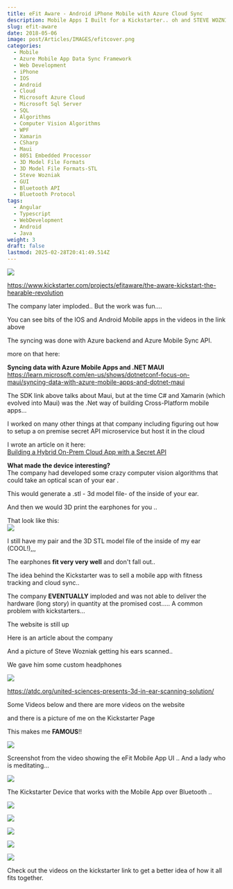 ```yaml
---
title: eFit Aware - Android iPhone Mobile with Azure Cloud Sync
description: Mobile Apps I Built for a Kickstarter.. oh and STEVE WOZNIAK... ?!?!?!
slug: efit-aware
date: 2018-05-06
image: post/Articles/IMAGES/efitcover.png
categories:
  - Mobile
  - Azure Mobile App Data Sync Framework
  - Web Development
  - iPhone
  - IOS
  - Android
  - Cloud
  - Microsoft Azure Cloud
  - Microsoft Sql Server
  - SQL
  - Algorithms
  - Computer Vision Algorithms
  - WPF
  - Xamarin
  - CSharp
  - Maui
  - 8051 Embedded Processor
  - 3D Model File Formats
  - 3D Model File Formats-STL
  - Steve Wozniak
  - GUI
  - Bluetooth API
  - Bluetooth Protocol
tags:
  - Angular
  - Typescript
  - WebDevelopment
  - Android
  - Java
weight: 3
draft: false
lastmod: 2025-02-28T20:41:49.514Z
---
```

![](/post/Articles/_EfitAware/Pasted%20image%2020250211070710.png)

<https://www.kickstarter.com/projects/efitaware/the-aware-kickstart-the-hearable-revolution>

The company later imploded.. But the work was fun....

You can see bits of the IOS and Android Mobile apps in the videos in the link above

The syncing was done with Azure backend and Azure Mobile Sync API.

more on that here:

**Syncing data with Azure Mobile Apps and .NET MAUI**\
https://learn.microsoft.com/en-us/shows/dotnetconf-focus-on-maui/syncing-data-with-azure-mobile-apps-and-dotnet-maui

The SDK link above talks about Maui, but at the time C# and Xamarin (which evolved into Maui) was the .Net way of building Cross-Platform mobile apps...

I worked on many other things at that company including figuring out how to  setup a on premise secret API microservice but host it in the cloud

I wrote an article on it here:\
[Building a Hybrid On-Prem Cloud App with a Secret API](/post/Articles/_new6/Building%20a%20Hybrid%20On-Prem%20Cloud%20App%20with%20a%20Secret%20API.md)

**What made the device interesting?**\
The company had developed some crazy computer vision algorithms that could take an optical scan of your ear .

This would generate a .stl - 3d model file- of the inside of your ear.

And then we would 3D print the earphones for you ..

That look like this:\
![](/post/Articles/_EfitAware/Pasted%20image%2020250211080325.png)

I still have my pair and the 3D STL model file of the inside of my ear (COOL!),,,

The earphones **fit very very well** and don't fall out..

The idea behind the Kickstarter was to sell a mobile app with fitness tracking and cloud sync..

The company **EVENTUALLY** imploded and was not able to deliver the hardware (long story) in quantity at the promised cost..... A common problem with kickstarters...

The website is still up

Here is an article about the company

And a picture of Steve Wozniak getting his ears scanned..

We gave him some custom headphones

![](/post/Articles/_EfitAware/Pasted%20image%2020250211075832.png)

https://atdc.org/united-sciences-presents-3d-in-ear-scanning-solution/

Some Videos below and there are more videos on the website

and there is a picture of me on the Kickstarter Page

This makes me **FAMOUS**!!

![](/post/Articles/_EfitAware/Pasted%20image%2020250211075523.png)

Screenshot from the video showing the eFit Mobile App UI .. And a lady who is meditating...

![](/post/Articles/_EfitAware/Pasted%20image%2020250211072255.png)

<!--
Relax.....
{{< video src="1940e1ad4b49eb9dea490da73220b993_h264_high.mp4" >}}
-->

<!-- width="600" 

![](post/Articles/_EfitAware/1940e1ad4b49eb9dea490da73220b993_h264_high.mp4)
-->

<!-- 
Focus....
![](post/Articles/_EfitAware/f219c212de14dd1d0eeccb415000aa2f_h264_high.mp4)




![](post/Articles/_EfitAware/video-657751-h264_high.mp4)
<https://www.kickstarter.com/projects/efitaware/the-aware-kickstart-the-hearable-revolution/rewards>



![](post/Articles/_EfitAware/Pasted%20image%2020250211070710.png)
-->

<!-- 
{{< youtube "pJNRrXJUbD4" >}}

<https://www.youtube.com/watch?v=pJNRrXJUbD4>
-->

The Kickstarter Device that works with the Mobile App over Bluetooth ..

![](/post/Articles/_EfitAware/Pasted%20image%2020250211071129.png)

![](/post/Articles/_EfitAware/Pasted%20image%2020250211070952.png)

![](/post/Articles/_EfitAware/Pasted%20image%2020250211071005.png)

![](/post/Articles/_EfitAware/Pasted%20image%2020250211071014.png)

![](/post/Articles/_EfitAware/Pasted%20image%2020250211071027.png)

Check out the videos on the kickstarter link to get a better idea of how it all fits together.
